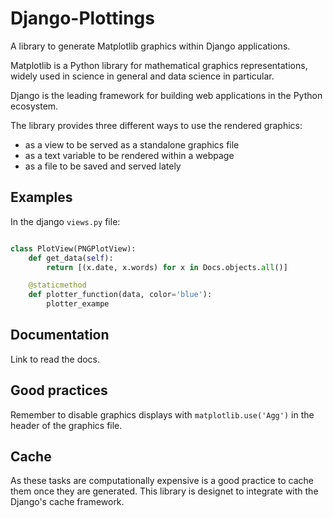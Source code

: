 # Django-Plottings

A library to generate Matplotlib graphics within Django applications.

Matplotlib is a Python library for mathematical graphics representations,
widely used in science in general and data science in particular.

Django is the leading framework for building web applications in the Python
ecosystem.

The library provides three different ways to use the rendered graphics: 

 - as a view to be served as a standalone graphics file
 - as a text variable to be rendered within a webpage 
 - as a file to be saved and served lately

## Examples

In the django `views.py` file:

```python

class PlotView(PNGPlotView):
    def get_data(self):
        return [(x.date, x.words) for x in Docs.objects.all()]

    @staticmethod
    def plotter_function(data, color='blue'):
        plotter_exampe
```


## Documentation

Link to read the docs.

## Good practices

Remember to disable graphics displays with `matplotlib.use('Agg')` in the
header of the graphics file.

## Cache

As these tasks are computationally expensive is a good practice to cache them
once they are generated.  This library is designet to integrate with the
Django's cache framework.


